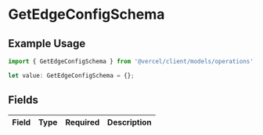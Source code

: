 # GetEdgeConfigSchema

## Example Usage

```typescript
import { GetEdgeConfigSchema } from '@vercel/client/models/operations';

let value: GetEdgeConfigSchema = {};
```

## Fields

| Field | Type | Required | Description |
| ----- | ---- | -------- | ----------- |
